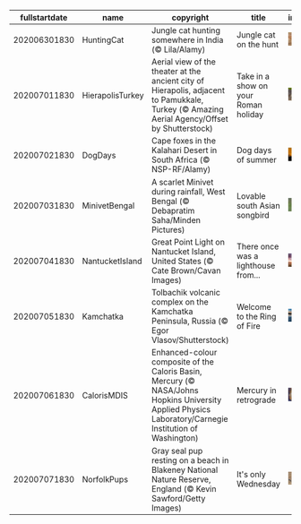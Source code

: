 |fullstartdate|name|copyright|title|image|
|--|--|--|--|--|
202006301830|HuntingCat|Jungle cat hunting somewhere in India (© Lila/Alamy)|Jungle cat on the hunt|![](/en-IN/2020/07/202006301830HuntingCat.jpg)|
202007011830|HierapolisTurkey|Aerial view of the theater at the ancient city of Hierapolis, adjacent to Pamukkale, Turkey (© Amazing Aerial Agency/Offset by Shutterstock)|Take in a show on your Roman holiday|![](/en-IN/2020/07/202007011830HierapolisTurkey.jpg)|
202007021830|DogDays|Cape foxes in the Kalahari Desert in South Africa (© NSP-RF/Alamy)|Dog days of summer|![](/en-IN/2020/07/202007021830DogDays.jpg)|
202007031830|MinivetBengal|A scarlet Minivet during rainfall, West Bengal (© Debapratim Saha/Minden Pictures)|Lovable south Asian songbird|![](/en-IN/2020/07/202007031830MinivetBengal.jpg)|
202007041830|NantucketIsland|Great Point Light on Nantucket Island, United States (© Cate Brown/Cavan Images)|There once was a lighthouse from...|![](/en-IN/2020/07/202007041830NantucketIsland.jpg)|
202007051830|Kamchatka|Tolbachik volcanic complex on the Kamchatka Peninsula, Russia (© Egor Vlasov/Shutterstock)|Welcome to the Ring of Fire|![](/en-IN/2020/07/202007051830Kamchatka.jpg)|
202007061830|CalorisMDIS|Enhanced-colour composite of the Caloris Basin, Mercury (© NASA/Johns Hopkins University Applied Physics Laboratory/Carnegie Institution of Washington)|Mercury in retrograde|![](/en-IN/2020/07/202007061830CalorisMDIS.jpg)|
202007071830|NorfolkPups|Gray seal pup resting on a beach in Blakeney National Nature Reserve, England (© Kevin Sawford/Getty Images)|It's only Wednesday|![](/en-IN/2020/07/202007071830NorfolkPups.jpg)|
